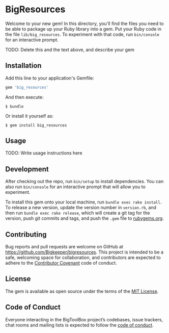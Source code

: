 # BigResources

Welcome to your new gem! In this directory, you'll find the files you need to be able to package up your Ruby library into a gem. Put your Ruby code in the file `lib/big_resources`. To experiment with that code, run `bin/console` for an interactive prompt.

TODO: Delete this and the text above, and describe your gem

## Installation

Add this line to your application's Gemfile:

```ruby
gem 'big_resources'
```

And then execute:

    $ bundle

Or install it yourself as:

    $ gem install big_resources

## Usage

TODO: Write usage instructions here

## Development

After checking out the repo, run `bin/setup` to install dependencies. You can also run `bin/console` for an interactive prompt that will allow you to experiment.

To install this gem onto your local machine, run `bundle exec rake install`. To release a new version, update the version number in `version.rb`, and then run `bundle exec rake release`, which will create a git tag for the version, push git commits and tags, and push the `.gem` file to [rubygems.org](https://rubygems.org).

## Contributing

Bug reports and pull requests are welcome on GitHub at https://github.com/Bigkeeper/bigresources. This project is intended to be a safe, welcoming space for collaboration, and contributors are expected to adhere to the [Contributor Covenant](http://contributor-covenant.org) code of conduct.

## License

The gem is available as open source under the terms of the [MIT License](https://opensource.org/licenses/MIT).

## Code of Conduct

Everyone interacting in the BigToolBox project’s codebases, issue trackers, chat rooms and mailing lists is expected to follow the [code of conduct](https://github.com/Bigkeeper/bigresources/blob/master/CODE_OF_CONDUCT.md).
